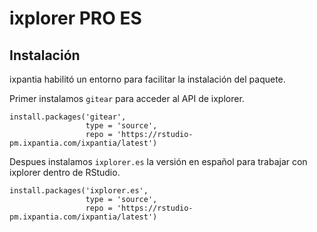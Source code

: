 # ixplorer PRO ES

## Instalación 

ixpantia habilitó un entorno para facilitar la instalación del paquete. 

Primer instalamos `gitear` para acceder al API de ixplorer.

```
install.packages('gitear', 
                 type = 'source',
                 repo = 'https://rstudio-pm.ixpantia.com/ixpantia/latest')
```

Despues instalamos `ixplorer.es` la versión en español para trabajar con
ixplorer dentro de RStudio.

```
install.packages('ixplorer.es', 
                 type = 'source',
                 repo = 'https://rstudio-pm.ixpantia.com/ixpantia/latest')
```
